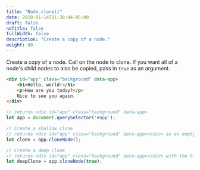 ```yaml
---
title: "Node.clone()"
date: 2018-01-14T21:38:44-05:00
draft: false
noTitle: false
fullWidth: false
description: "Create a copy of a node."
weight: 80
---
```


Create a copy of a node. Call on the node to clone. If you want all of a node's child nodes to also be copied, pass in `true` as an argument.

```html
<div id="app" class="background" data-app>
	<h1>Hello, world!</h1>
	<p>How are you today?</p>
	Nice to see you again.
</div>
```

```javascript
// returns <div id="app" class="background" data-app>
let app = document.querySelector('#app');

// Create a shallow clone
// returns <div id="app" class="background" data-app></div> as an empty node
let clone = app.cloneNode();

// Create a deep clone
// returns <div id="app" class="background" data-app></div> with the h1, p, and text nodes
let deepClone = app.cloneNode(true);
```